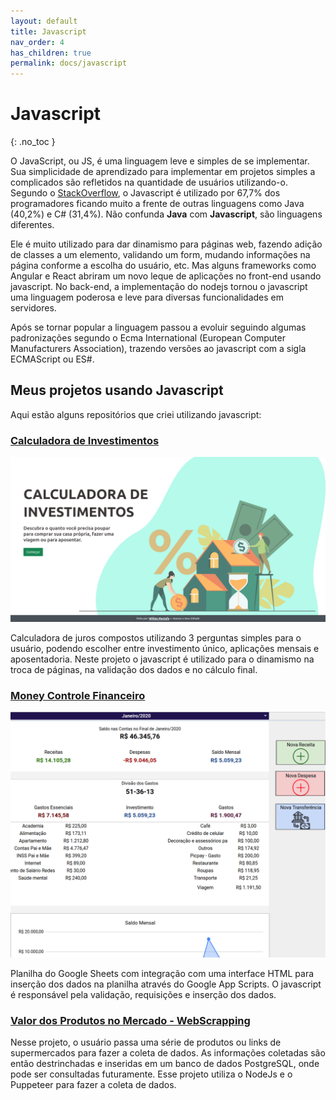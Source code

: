 ```yaml
---
layout: default
title: Javascript
nav_order: 4
has_children: true
permalink: docs/javascript
---
```


# Javascript
{: .no_toc }

O JavaScript, ou JS, é uma linguagem leve e simples de se implementar. Sua simplicidade de aprendizado para implementar em projetos simples a complicados são refletidos na quantidade de usuários utilizando-o. Segundo o [StackOverflow](https://insights.stackoverflow.com/survey/2020#technology-programming-scripting-and-markup-languages-all-respondents), o Javascript é utilizado por 67,7% dos programadores ficando muito a frente de outras linguagens como Java (40,2%) e C# (31,4%). Não confunda **Java** com **Javascript**, são linguagens diferentes.

Ele é muito utilizado para dar dinamismo para páginas web, fazendo adição de classes a um elemento, validando um form, mudando informações na página conforme a escolha do usuário, etc. Mas alguns frameworks como Angular e React abriram um novo leque de aplicações no front-end usando javascript. No back-end, a implementação do nodejs tornou o javascript uma linguagem poderosa e leve para diversas funcionalidades em servidores.

Após se tornar popular a linguagem passou a evoluir seguindo algumas padronizações segundo o Ecma International (European Computer Manufacturers Association), trazendo versões ao javascript com a sigla ECMAScript ou ES#.

## Meus projetos usando Javascript

Aqui estão alguns repositórios que criei utilizando javascript:

### [Calculadora de Investimentos](https://github.com/willmustafa/Calculadora-Investimentos)
![](https://github.com/willmustafa/Calculadora-Investimentos/raw/main/images/screenshot.png?raw=true)

Calculadora de juros compostos utilizando 3 perguntas simples para o usuário, podendo escolher entre investimento único, aplicações mensais e aposentadoria. Neste projeto o javascript é utilizado para o dinamismo na troca de páginas, na validação dos dados e no cálculo final.

### [Money Controle Financeiro](https://github.com/willmustafa/money-controle-financeiro)
![](https://github.com/willmustafa/money-controle-financeiro/raw/master/resources/planilha.png?raw=true)

Planilha do Google Sheets com integração com uma interface HTML para inserção dos dados na planilha através do Google App Scripts. O javascript é responsável pela validação, requisições e inserção dos dados.

### [Valor dos Produtos no Mercado - WebScrapping](https://github.com/willmustafa/ValorMercado-WebScraping)

Nesse projeto, o usuário passa uma série de produtos ou links de supermercados para fazer a coleta de dados. As informações coletadas são então destrinchadas e inseridas em um banco de dados PostgreSQL, onde pode ser consultadas futuramente. Esse projeto utiliza o NodeJs e o Puppeteer para fazer a coleta de dados.
